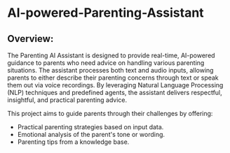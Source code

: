 # AI-powered-Parenting-Assistant

## Overview: 
The Parenting AI Assistant is designed to provide real-time, AI-powered guidance to parents who need advice on handling various parenting situations. The assistant processes both text and audio inputs, allowing parents to either describe their parenting concerns through text or speak them out via voice recordings. By leveraging Natural Language Processing (NLP) techniques and predefined agents, the assistant delivers respectful, insightful, and practical parenting advice.

This project aims to guide parents through their challenges by offering:
- Practical parenting strategies based on input data.
- Emotional analysis of the parent's tone or wording.
- Parenting tips from a knowledge base.

